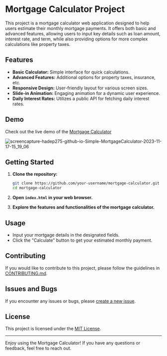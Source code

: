 # Mortgage Calculator Project

This project is a mortgage calculator web application designed to help users estimate their monthly mortgage payments. It offers both basic and advanced features, allowing users to input key details such as loan amount, interest rate, and term, while also providing options for more complex calculations like property taxes.

## Features

- **Basic Calculator:** Simple interface for quick calculations.
- **Advanced Features:** Additional options for property taxes, insurance, etc.
- **Responsive Design:** User-friendly layout for various screen sizes.
- **Slide-in Animation:** Engaging animation for a dynamic user experience.
- **Daily Interest Rates:** Utilizes a public API for fetching daily interest rates.

## Demo

Check out the live demo of the [Mortgage Calculator](https://hadep275.github.io/Simple-MortgageCalculator/)

![screencapture-hadep275-github-io-Simple-MortgageCalculator-2023-11-17-15_19_06](https://github.com/hadep275/Simple-MortgageCalculator/assets/65734173/7e6a96db-f51b-4928-9f00-0e368fff09e8)

## Getting Started

1. **Clone the repository:**

    ```bash
    git clone https://github.com/your-username/mortgage-calculator.git
    cd mortgage-calculator
    ```

2. **Open `index.html` in your web browser.**

3. **Explore the features and functionalities of the mortgage calculator.**

## Usage

- Input your mortgage details in the designated fields.
- Click the "Calculate" button to get your estimated monthly payment.

## Contributing

If you would like to contribute to this project, please follow the guidelines in [CONTRIBUTING.md](CONTRIBUTING.md).

## Issues and Bugs

If you encounter any issues or bugs, please [create a new issue](https://github.com/hadep275/Simple-MortgageCalculator.git/issues).

## License

This project is licensed under the [MIT License](LICENSE).

---
Enjoy using the Mortgage Calculator! If you have any questions or feedback, feel free to reach out.

